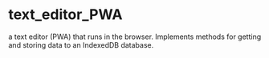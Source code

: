 # text_editor_PWA
a text editor (PWA) that runs in the browser. Implements methods for getting and storing data to an IndexedDB database. 
